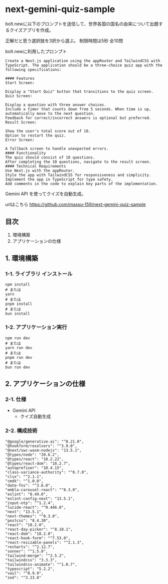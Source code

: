 # next-gemini-quiz-sample
bolt.newに以下のプロンプトを送信して、世界各国の国名の由来について出題するクイズアプリを作成。

正解だと思う選択肢を3択から選ぶ。
制限時間は5秒
全10問

bolt.newに利用したプロンプト
```
Create a Next.js application using the appRouter and TailwindCSS with TypeScript. The application should be a three-choice quiz app with the following specifications:

#### Features
Start Screen:

Display a "Start Quiz" button that transitions to the quiz screen.
Quiz Screen:

Display a question with three answer choices.
Include a timer that counts down from 5 seconds. When time is up, automatically move to the next question.
Feedback for correct/incorrect answers is optional but preferred.
Result Screen:

Show the user's total score out of 10.
Option to restart the quiz.
Error Screen:

A fallback screen to handle unexpected errors.
#### Functionality
The quiz should consist of 10 questions.
After completing the 10 questions, navigate to the result screen.
#### Technical Requirements
Use Next.js with the appRouter.
Style the app with TailwindCSS for responsiveness and simplicity.
Implement the app in TypeScript for type safety.
Add comments in the code to explain key parts of the implementation.

```

Gemini API を使ってクイズを自動生成。

urlはこちら
https://github.com/massu-159/next-gemini-quiz-sample


## 目次
1. 環境構築
2. アプリケーションの仕様

## 1. 環境構築

### 1-1. ライブラリ インストール

```
npm install
# または
yarn
# または
pnpm install
# または
bun install
```

### 1-2. アプリケーション実行

```
npm run dev
# または
yarn run dev
# または
pnpm run dev
# または
bun run dev
```

## 2. アプリケーションの仕様

### 2-1. 仕様
- Gemini API
  - クイズ自動生成

### 2-2. 構成技術
    "@google/generative-ai": "^0.21.0",
    "@hookform/resolvers": "^3.9.0",
    "@next/swc-wasm-nodejs": "13.5.1",
    "@types/node": "20.6.2",
    "@types/react": "18.2.22",
    "@types/react-dom": "18.2.7",
    "autoprefixer": "10.4.15",
    "class-variance-authority": "^0.7.0",
    "clsx": "^2.1.1",
    "cmdk": "^1.0.0",
    "date-fns": "^3.6.0",
    "embla-carousel-react": "^8.3.0",
    "eslint": "8.49.0",
    "eslint-config-next": "13.5.1",
    "input-otp": "^1.2.4",
    "lucide-react": "^0.446.0",
    "next": "13.5.1",
    "next-themes": "^0.3.0",
    "postcss": "8.4.30",
    "react": "18.2.0",
    "react-day-picker": "^8.10.1",
    "react-dom": "18.2.0",
    "react-hook-form": "^7.53.0",
    "react-resizable-panels": "^2.1.3",
    "recharts": "^2.12.7",
    "sonner": "^1.5.0",
    "tailwind-merge": "^2.5.2",
    "tailwindcss": "3.3.3",
    "tailwindcss-animate": "^1.0.7",
    "typescript": "5.2.2",
    "vaul": "^0.9.9",
    "zod": "^3.23.8"
